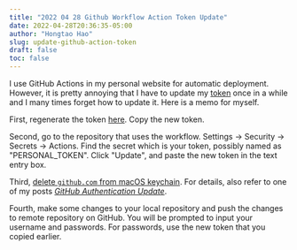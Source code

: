 ```yaml
---
title: "2022 04 28 Github Workflow Action Token Update"
date: 2022-04-28T20:36:35-05:00
author: "Hongtao Hao"
slug: update-github-action-token
draft: false
toc: false
---
```

I use GitHub Actions in my personal website for automatic deployment. However, it is pretty annoying that I have to update my [token](https://github.com/settings/tokens) once in a while and I many times forget how to update it. Here is a memo for myself. 

First, regenerate the token [here](https://github.com/settings/tokens). Copy the new token. 

Second, go to the repository that uses the workflow. Settings -> Security -> Secrets -> Actions. Find the secret which is your token, possibly named as "PERSONAL_TOKEN". Click "Update", and paste the new token in the text entry box. 

Third, [delete `github.com` from macOS keychain](https://docs.github.com/en/get-started/getting-started-with-git/updating-credentials-from-the-macos-keychain). For details, also refer to one of my posts [*GitHub Authentication Update*](https://hongtaoh.com/en/2021/08/03/github-authentication/).

Fourth, make some changes to your local repository and push the changes to remote repository on GitHub. You will be prompted to input your username and passwords. For passwords, use the new token that you copied earlier. 